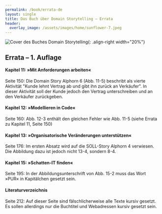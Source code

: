 ```yaml
---
permalink: /book/errata-de
layout: single
title: Das Buch über Domain Storytelling – Errata
header:
  overlay_image: /assets/images/home/sunflower-7.jpeg
---
```


![Cover des Buches *Domain Storytelling*](https://dpunkt.de/wp-content/uploads/2023/02/13983.jpg){: .align-right width="20%"}

## Errata – 1. Auflage

<!-- ### Vor dem 2. Druck -->

#### Kapitel 11: »Mit Anforderungen arbeiten«

Seite 150: Die Domain Story Alphorn 6 (Abb. 11-5) beschribt als vierte Aktivität "Kunde lehnt Vertrag ab und gibt ihn zurück an Verkäufer". In dieser Aktivität soll der Kunde jedoch den Vertrag unterschreiben und an den Verkäufer zurückgeben.

#### Kapitel 12: »Modellieren in Code«

Seite 160: Abb. 12-3 enthält den gleichen Fehler wie Abb. 11-5 (siehe Errata zu Kapitel 11, Seite 150)

#### Kapitel 13: »Organisatorische Veränderungen unterstützen«

Seite 176: Im ersten Absatz wird auf die SOLL-Story Alphorn 4 verwiesen. Die Abbildung dazu ist jedoch nicht 13-4, sondern 8-4.

#### Kapitel 15: »Schatten-IT finden«

Seite 195: In der Abbildungsunterschrift von Abb. 15-2 muss das Wort »PUR« in Kapitälchen gesetzt sein.

#### Literaturverzeichnis

Seite 212: Auf dieser Seite sind fälschlicherweise alle Texte kursiv gesetzt. Es sollen allerdings nur die Buchtitel und Webadressen kursiv gesetzt sein.
